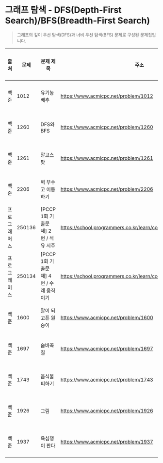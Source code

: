 # 그래프 탐색 - DFS(Depth-First Search)/BFS(Breadth-First Search)

> 그래프의 깊이 우선 탐색(DFS)과 너비 우선 탐색(BFS) 문제로 구성된 문제집입니다.

| 출처         | 문제   | 문제 제목                               | 주소                                                             | 정답 코드                            | 난이도   | 정답 여부 |
| ------------ | ------ | --------------------------------------- | ---------------------------------------------------------------- | ------------------------------------ | -------- | --------- |
| 백준         | 1012   | 유기농 배추                             | https://www.acmicpc.net/problem/1012                             | [정답 코드](./0x09/1012.js)          | Silver.2 | ✅        |
| 백준         | 1260   | DFS와 BFS                               | https://www.acmicpc.net/problem/1260                             | [정답 코드](./0x09/1260.js)          | Silver.2 | ✅        |
| 백준         | 1261   | 알고스팟                                | https://www.acmicpc.net/problem/1261                             | [정답 코드](./0x09/1261.js)          | Gold.4   | ❌        |
| 백준         | 2206   | 벽 부수고 이동하기                      | https://www.acmicpc.net/problem/2206                             | [정답 코드](./0x09/2206.js)          | Gold.3   | ✅        |
| 프로그래머스 | 250136 | [PCCP 1회 기출문제] 2번 / 석유 시추     | https://school.programmers.co.kr/learn/courses/30/lessons/250136 | [정답 코드](./0x09/석유시추.js)      | Lv.2     | ✅        |
| 프로그래머스 | 250134 | [PCCP 1회 기출문제] 4번 / 수레 움직이기 | https://school.programmers.co.kr/learn/courses/30/lessons/250134 | [정답 코드](./0x09/수레_움직이기.js) | Lv.3     | ❌        |
| 백준         | 1600   | 말이 되고픈 원숭이                      | https://www.acmicpc.net/problem/1600                             | [정답 코드](./0x09/1600.js)          | Gold.3   | ✅        |
| 백준         | 1697   | 숨바꼭질                                | https://www.acmicpc.net/problem/1697                             | [정답 코드](./0x09/1697.js)          | Silver.1 | ✅        |
| 백준         | 1743   | 음식물 피하기                           | https://www.acmicpc.net/problem/1743                             | [정답 코드](./0x09/1743.js)          | Silver.1 | ✅        |
| 백준         | 1926   | 그림                                    | https://www.acmicpc.net/problem/1926                             | [정답 코드](./0x09/1926.js)          | Silver.1 | ✅        |
| 백준         | 1937   | 욕심쟁이 판다                           | https://www.acmicpc.net/problem/1937                             | [정답 코드](./0x09/1937.js)          | Gold.3   | ✅        |
